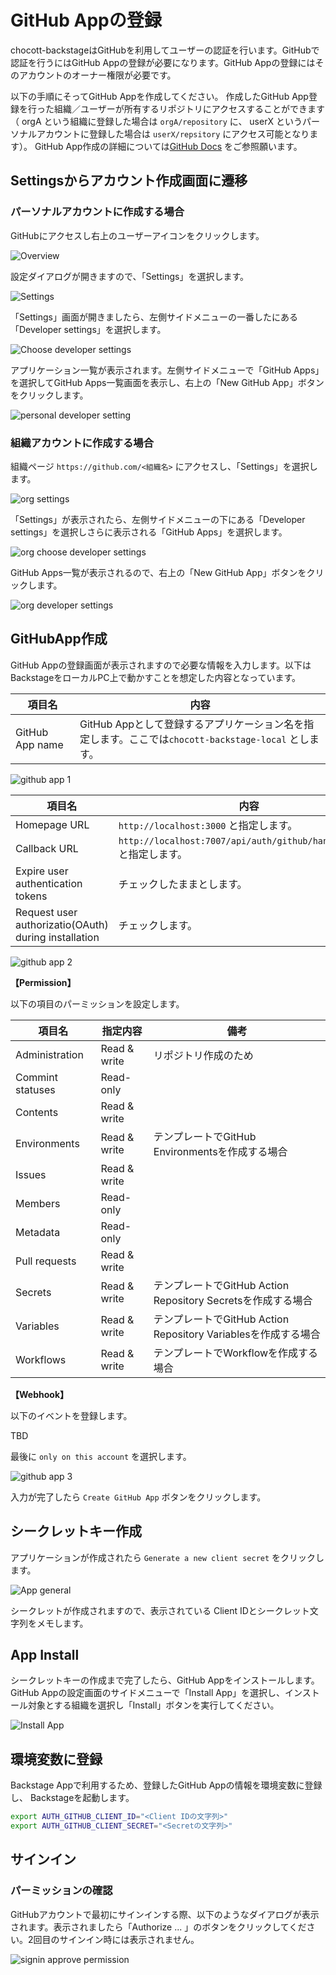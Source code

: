 # GitHub Appの登録

chocott-backstageはGitHubを利用してユーザーの認証を行います。GitHubで認証を行うにはGitHub Appの登録が必要になります。GitHub Appの登録にはそのアカウントのオーナー権限が必要です。

以下の手順にそってGitHub Appを作成してください。
作成したGitHub App登録を行った組織／ユーザーが所有するリポジトリにアクセスすることができます（ orgA という組織に登録した場合は `orgA/repository` に、 userX というパーソナルアカウントに登録した場合は `userX/repsitory` にアクセス可能となります）。
GitHub App作成の詳細については[GitHub Docs](https://docs.github.com/ja/apps/creating-github-apps/registering-a-github-app/registering-a-github-app) をご参照願います。

## Settingsからアカウント作成画面に遷移

### パーソナルアカウントに作成する場合

GitHubにアクセスし右上のユーザーアイコンをクリックします。

![Overview](./personal-overview.png)

設定ダイアログが開きますので、「Settings」を選択します。

![Settings](./personal-settings.png)

「Settings」画面が開きましたら、左側サイドメニューの一番したにある「Developer settings」を選択します。

![Choose developer settings](./personal-choose-developer-setting.png)

アプリケーション一覧が表示されます。左側サイドメニューで「GitHub Apps」を選択してGitHub Apps一覧画面を表示し、右上の「New GitHub App」ボタンをクリックします。

![personal developer setting](./personal-develper-settings.png)

### 組織アカウントに作成する場合

組織ページ `https://github.com/<組織名>` にアクセスし、「Settings」を選択します。

![org settings](./org-settings.png)

「Settings」が表示されたら、左側サイドメニューの下にある「Developer settings」を選択しさらに表示される「GitHub Apps」を選択します。

![org choose developer settings](./org-choose-developer-settings.png)


GitHub Apps一覧が表示されるので、右上の「New GitHub App」ボタンをクリックします。

![org developer settings](./org-developer-settings.png)

## GitHubApp作成

GitHub Appの登録画面が表示されますので必要な情報を入力します。以下はBackstageをローカルPC上で動かすことを想定した内容となっています。

| 項目名 | 内容 |
|-------|------|
|GitHub App name|GitHub Appとして登録するアプリケーション名を指定します。ここでは`chocott-backstage-local` とします。 |

![github app 1](./github-app-1.png)

| 項目名 | 内容 |
|-------|------|
|Homepage URL| `http://localhost:3000` と指定します。 |
|Callback URL| `http://localhost:7007/api/auth/github/handler/frame` と指定します。|
|Expire user authentication tokens|チェックしたままとします。|
|Request user authorizatio(OAuth) during installation| チェックします。 |

![github app 2](./github-app-2.png)

**【Permission】**

以下の項目のパーミッションを設定します。

| 項目名 | 指定内容 | 備考 |
|-------|---------|-----|
| Administration | Read & write | リポジトリ作成のため |
| Commint statuses | Read-only | |
| Contents | Read & write | |
| Environments | Read & write | テンプレートでGitHub Environmentsを作成する場合 |
| Issues | Read & write | |
| Members |Read-only | |
| Metadata |Read-only | |
| Pull requests | Read & write | |
| Secrets | Read & write | テンプレートでGitHub Action Repository Secretsを作成する場合 |
| Variables | Read & write | テンプレートでGitHub Action Repository Variablesを作成する場合 |
| Workflows | Read & write | テンプレートでWorkflowを作成する場合 |


**【Webhook】**

以下のイベントを登録します。

TBD

最後に `only on this account` を選択します。

![github app 3](./github-app-3.png)

入力が完了したら `Create GitHub App` ボタンをクリックします。

## シークレットキー作成

アプリケーションが作成されたら `Generate a new client secret` をクリックします。

![App general](./github-app-general.png)

シークレットが作成されますので、表示されている Client IDとシークレット文字列をメモします。


## App Install

シークレットキーの作成まで完了したら、GitHub Appをインストールします。  
GitHub Appの設定画面のサイドメニューで「Install App」を選択し、インストール対象とする組織を選択し「Install」ボタンを実行してください。

![Install App](intall-github-app.png)


## 環境変数に登録

Backstage Appで利用するため、登録したGitHub Appの情報を環境変数に登録し、
Backstageを起動します。

```bash
export AUTH_GITHUB_CLIENT_ID="<Client IDの文字列>"
export AUTH_GITHUB_CLIENT_SECRET="<Secretの文字列>"

```

## サインイン

### パーミッションの確認

GitHubアカウントで最初にサインインする際、以下のようなダイアログが表示されます。表示されましたら「Authorize ... 」のボタンをクリックしてください。2回目のサインイン時には表示されません。

![signin approve permission](./signin-approve-permission.png)